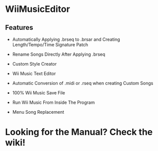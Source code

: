 # WiiMusicEditor
## Features

- Automatically Applying .brseq to .brsar and Creating Length/Tempo/Time Signature Patch

- Rename Songs Directly After Applying .brseq

- Custom Style Creator

- Wii Music Text Editor

- Automatic Conversion of .midi or .rseq when creating Custom Songs

- 100% Wii Music Save File

- Run Wii Music From Inside The Program

- Menu Song Replacement

# Looking for the Manual? Check the wiki!
